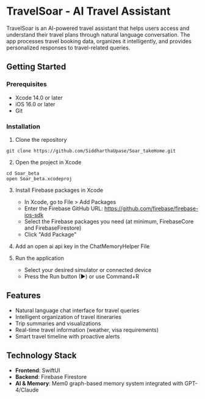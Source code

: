 # TravelSoar - AI Travel Assistant

TravelSoar is an AI-powered travel assistant that helps users access and understand their travel plans through natural language conversation. The app processes travel booking data, organizes it intelligently, and provides personalized responses to travel-related queries.

## Getting Started

### Prerequisites
- Xcode 14.0 or later
- iOS 16.0 or later
- Git

### Installation

1. Clone the repository
```
git clone https://github.com/SiddharthaUpase/Soar_takeHome.git
```

2. Open the project in Xcode
```
cd Soar_beta
open Soar_beta.xcodeproj
```

3. Install Firebase packages in Xcode
   - In Xcode, go to File > Add Packages
   - Enter the Firebase GitHub URL: https://github.com/firebase/firebase-ios-sdk
   - Select the Firebase packages you need (at minimum, FirebaseCore and FirebaseFirestore)
   - Click "Add Package"

4. Add an open ai api key in the ChatMemoryHelper File

5. Run the application
   - Select your desired simulator or connected device
   - Press the Run button (▶) or use Command+R

## Features

- Natural language chat interface for travel queries
- Intelligent organization of travel itineraries
- Trip summaries and visualizations
- Real-time travel information (weather, visa requirements)
- Smart travel timeline with proactive alerts

## Technology Stack

- **Frontend**: SwiftUI
- **Backend**: Firebase Firestore
- **AI & Memory**: Mem0 graph-based memory system integrated with GPT-4/Claude
